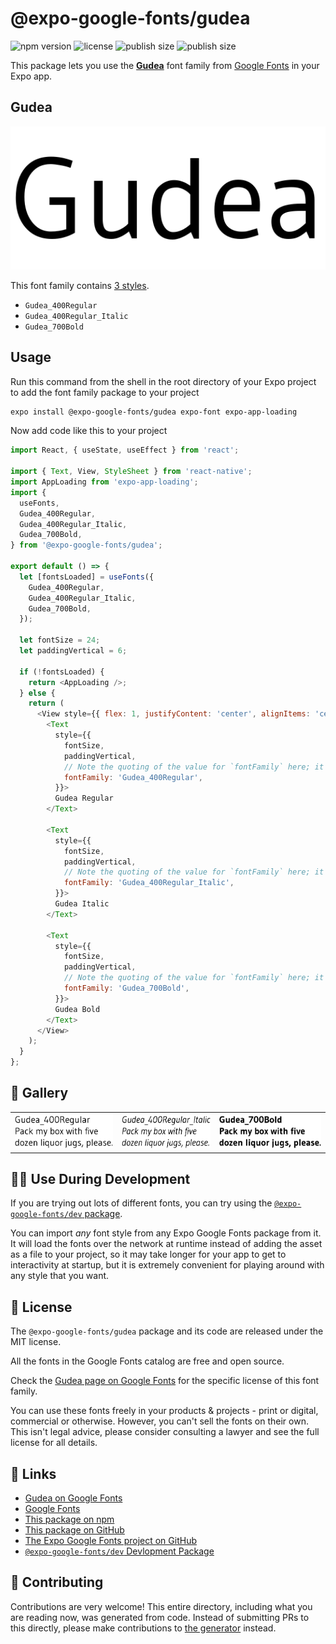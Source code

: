 # @expo-google-fonts/gudea

![npm version](https://flat.badgen.net/npm/v/@expo-google-fonts/gudea)
![license](https://flat.badgen.net/github/license/expo/google-fonts)
![publish size](https://flat.badgen.net/packagephobia/install/@expo-google-fonts/gudea)
![publish size](https://flat.badgen.net/packagephobia/publish/@expo-google-fonts/gudea)

This package lets you use the [**Gudea**](https://fonts.google.com/specimen/Gudea) font family from [Google Fonts](https://fonts.google.com/) in your Expo app.

## Gudea

![Gudea](./font-family.png)

This font family contains [3 styles](#-gallery).

- `Gudea_400Regular`
- `Gudea_400Regular_Italic`
- `Gudea_700Bold`

## Usage

Run this command from the shell in the root directory of your Expo project to add the font family package to your project
```sh
expo install @expo-google-fonts/gudea expo-font expo-app-loading
```

Now add code like this to your project
```js
import React, { useState, useEffect } from 'react';

import { Text, View, StyleSheet } from 'react-native';
import AppLoading from 'expo-app-loading';
import {
  useFonts,
  Gudea_400Regular,
  Gudea_400Regular_Italic,
  Gudea_700Bold,
} from '@expo-google-fonts/gudea';

export default () => {
  let [fontsLoaded] = useFonts({
    Gudea_400Regular,
    Gudea_400Regular_Italic,
    Gudea_700Bold,
  });

  let fontSize = 24;
  let paddingVertical = 6;

  if (!fontsLoaded) {
    return <AppLoading />;
  } else {
    return (
      <View style={{ flex: 1, justifyContent: 'center', alignItems: 'center' }}>
        <Text
          style={{
            fontSize,
            paddingVertical,
            // Note the quoting of the value for `fontFamily` here; it expects a string!
            fontFamily: 'Gudea_400Regular',
          }}>
          Gudea Regular
        </Text>

        <Text
          style={{
            fontSize,
            paddingVertical,
            // Note the quoting of the value for `fontFamily` here; it expects a string!
            fontFamily: 'Gudea_400Regular_Italic',
          }}>
          Gudea Italic
        </Text>

        <Text
          style={{
            fontSize,
            paddingVertical,
            // Note the quoting of the value for `fontFamily` here; it expects a string!
            fontFamily: 'Gudea_700Bold',
          }}>
          Gudea Bold
        </Text>
      </View>
    );
  }
};

```

## 🔡 Gallery


||||
|-|-|-|
|![Gudea_400Regular](./Gudea_400Regular.ttf.png)|![Gudea_400Regular_Italic](./Gudea_400Regular_Italic.ttf.png)|![Gudea_700Bold](./Gudea_700Bold.ttf.png)||


## 👩‍💻 Use During Development

If you are trying out lots of different fonts, you can try using the [`@expo-google-fonts/dev` package](https://github.com/expo/google-fonts/tree/master/font-packages/dev#readme).

You can import *any* font style from any Expo Google Fonts package from it. It will load the fonts
over the network at runtime instead of adding the asset as a file to your project, so it may take longer
for your app to get to interactivity at startup, but it is extremely convenient
for playing around with any style that you want.

## 📖 License

The `@expo-google-fonts/gudea` package and its code are released under the MIT license.

All the fonts in the Google Fonts catalog are free and open source.

Check the [Gudea page on Google Fonts](https://fonts.google.com/specimen/Gudea) for the specific license of this font family.

You can use these fonts freely in your products & projects - print or digital, commercial or otherwise. However, you can't sell the fonts on their own. This isn't legal advice, please consider consulting a lawyer and see the full license for all details.

## 🔗 Links

- [Gudea on Google Fonts](https://fonts.google.com/specimen/Gudea)
- [Google Fonts](https://fonts.google.com/)
- [This package on npm](https://www.npmjs.com/package/@expo-google-fonts/gudea)
- [This package on GitHub](https://github.com/expo/google-fonts/tree/master/font-packages/gudea)
- [The Expo Google Fonts project on GitHub](https://github.com/expo/google-fonts)
- [`@expo-google-fonts/dev` Devlopment Package](https://github.com/expo/google-fonts/tree/master/font-packages/dev)

## 🤝 Contributing

Contributions are very welcome! This entire directory, including what you are reading now, was generated from code. Instead of submitting PRs to this directly, please make contributions to [the generator](https://github.com/expo/google-fonts/tree/master/packages/generator) instead.
